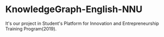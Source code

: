 # KnowledgeGraph-English-NNU
It's our project in Student's Platform for Innovation and Entrepreneurship Training Program(2019).
